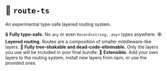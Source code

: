 # 🍰 `route-ts`

An experimental type-safe layered routing system.

🔒 **Fully type-safe.** No `any` or even `Record<string, any>` types anywhere.
🕸 **Layered routing.** Routes are a composition of smaller middleware-like layers.
🚮 **Fully tree-shakable and dead-code-eliminable.** Only the layers you use will be included in your final bundle.
🧩 **Extensible.** Add your own layers to the routing system, install new layers from npm, or use the provided ones.
